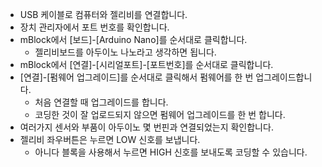 * USB 케이블로 컴퓨터와 젤리비를 연결합니다.
* 장치 관리자에서 포트 번호를 확인합니다.
* mBlock에서 [보드]-[Arduino Nano]를 순서대로 클릭합니다.
  * 젤리비보드를 아두이노 나노라고 생각하면 됩니다.
* mBlock에서 [연결]-[시리얼포트]-[포트번호]를 순서대로 클릭합니다.
* [연결]-[펌웨어 업그레이드]를 순서대로 클릭해서 펌웨어를 한 번 업그레이드합니다.
  * 처음 연결할 때 업그레이드를 합니다.
  * 코딩한 것이 잘 업로드되지 않으면 펌웨어 업그레이드를 한 번 합니다.  
* 여러가지 센서와 부품이 아두이노 몇 번핀과 연결되었는지 확인합니다.
* 젤리비 좌우버튼은 누르면 LOW 신호를 보냅니다.
  * 아니다 블록을 사용해서 누르면 HIGH 신호를 보내도록 코딩할 수 있습니다.
